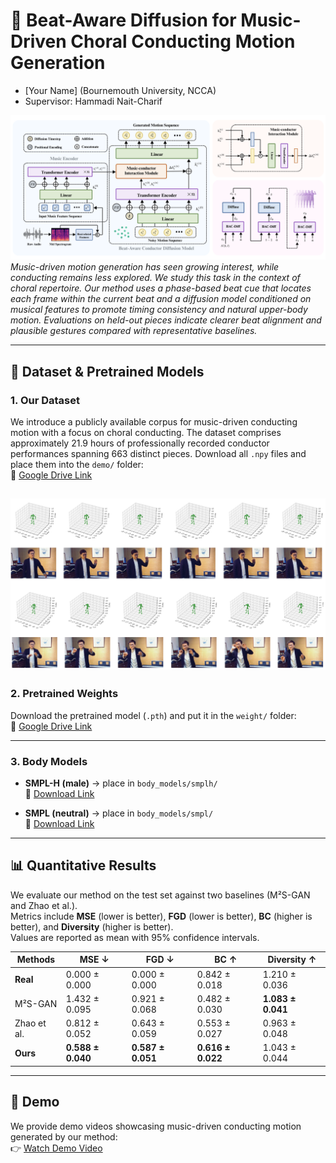 # 🎼 Beat-Aware Diffusion for Music-Driven Choral Conducting Motion Generation

- [Your Name] (Bournemouth University, NCCA)  
- Supervisor: Hammadi Nait-Charif

![teaser](fig/model.png)  
*Music-driven motion generation has seen growing interest, while conducting remains less explored. We study this task in the context of choral repertoire. Our method uses a phase-based beat cue that locates each frame within the current beat and a diffusion model conditioned on musical features to promote timing consistency and natural upper-body motion. Evaluations on held-out pieces indicate clearer beat alignment and plausible gestures compared with representative baselines.*  

---

## 📂 Dataset & Pretrained Models

### 1. Our Dataset  
We introduce a publicly available corpus for music-driven conducting motion with a focus on choral conducting. The dataset comprises approximately 21.9 hours of professionally recorded conductor performances spanning 663 distinct pieces.
Download all `.npy` files and place them into the `demo/` folder:  
🔗 [Google Drive Link](https://drive.google.com/drive/folders/1x-oST6VXu-AKbwYFuMaPwcB28GCe0rOg?usp=sharing)

![teaser](fig/dataset.png) 
---

### 2. Pretrained Weights  
Download the pretrained model (`.pth`) and put it in the `weight/` folder:  
🔗 [Google Drive Link](https://drive.google.com/file/d/1vTD9s6JJV9mT7WieeuiGyGrNK6AX0d4l/view?usp=sharing)

---

### 3. Body Models  

- **SMPL-H (male)** → place in `body_models/smplh/`  
  🔗 [Download Link](https://drive.google.com/file/d/1hMDRkFnSqTQTokeKdojEA38FbsvaQEQi/view?usp=sharing)

- **SMPL (neutral)** → place in `body_models/smpl/`  
  🔗 [Download Link](https://drive.google.com/file/d/1jp3ZquJxN9944JwAq9a7c00jbE12WKH0/view?usp=sharing)

---

## 📊 Quantitative Results  

We evaluate our method on the test set against two baselines (M²S-GAN and Zhao et al.).  
Metrics include **MSE** (lower is better), **FGD** (lower is better), **BC** (higher is better), and **Diversity** (higher is better).  
Values are reported as mean with 95% confidence intervals.  

| Methods    | MSE ↓            | FGD ↓            | BC ↑             | Diversity ↑       |
|------------|------------------|------------------|------------------|------------------|
| **Real**   | 0.000 ± 0.000    | 0.000 ± 0.000    | 0.842 ± 0.018    | 1.210 ± 0.036    |
| M²S-GAN    | 1.432 ± 0.095    | 0.921 ± 0.068    | 0.482 ± 0.030    | **1.083 ± 0.041** |
| Zhao et al.| 0.812 ± 0.052    | 0.643 ± 0.059    | 0.553 ± 0.027    | 0.963 ± 0.048    |
| **Ours**   | **0.588 ± 0.040**| **0.587 ± 0.051**| **0.616 ± 0.022**| 1.043 ± 0.044    |

---

## 🎥 Demo  

We provide demo videos showcasing music-driven conducting motion generated by our method:  
👉 [Watch Demo Video](https://drive.google.com/file/d/1mlAUcpSJHFO3OIr7eIaGYTZVlmoE3jMj/view?usp=sharing)





